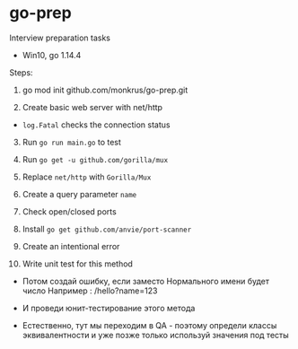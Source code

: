 # go-prep
Interview preparation tasks
- Win10, go 1.14.4 

Steps:
1. go mod init github.com/monkrus/go-prep.git

2. Create basic web server with net/http
- `log.Fatal` checks the connection status

3. Run `go run main.go` to test

4. Run `go get -u github.com/gorilla/mux` 

5. Replace `net/http` with `Gorilla/Mux` 

6. Create a query parameter `name` 

7. Check open/closed ports

8. Install `go get github.com/anvie/port-scanner`

8. Create an intentional error

9. Write unit test for this method

- Потом создай ошибку, если заместо Нормального имени будет число
Например : /hello?name=123

- И проведи юнит-тестирование этого метода

- Естественно, тут мы переходим в QA - поэтому определи классы эквивалентности и уже позже только используй значения под тесты
